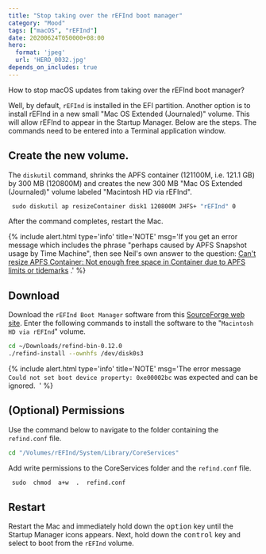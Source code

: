```yaml
---
title: "Stop taking over the rEFInd boot manager"
category: "Mood"
tags: ["macOS", "rEFInd"]
date: 20200624T050000+08:00
hero:
  format: 'jpeg'
  url: 'HERO_0032.jpg'
depends_on_includes: true
---
```

How to stop macOS updates from taking over the rEFInd boot manager?

Well, by default, `rEFInd` is installed in the EFI partition. Another option is to install rEFInd in a new small "Mac OS Extended (Journaled)" volume. This will allow rEFInd to appear in the Startup Manager.
Below are the steps. The commands need to be entered into a Terminal application window.

## Create the new volume.

The `diskutil` command, shrinks the APFS container (121100M, i.e. 121.1 GB) by 300 MB (120800M) and creates the new 300 MB "Mac OS Extended (Journaled)" volume labeled "Macintosh HD via rEFInd".

```sh
 sudo diskutil ap resizeContainer disk1 120800M JHFS+ "rEFInd" 0
```

After the command completes, restart the Mac.

{% include alert.html type='info' title='NOTE' msg='If you get an error message which includes the phrase "perhaps caused by APFS Snapshot usage by Time Machine", then see Neil\'s own answer to the question: <a href="https://apple.stackexchange.com/questions/321533/cant-resize-apfs-container-not-enough-free-space-in-container-due-to-apfs-limi">Can\'t resize APFS Container: Not enough free space in Container due to APFS limits or tidemarks</a> .' %}

## Download

Download the `rEFInd Boot Manager` software from this [SourceForge web site](https://sourceforge.net/projects/refind/). Enter the following commands to install the software to the "`Macintosh HD via rEFInd`" volume. 

```sh
cd ~/Downloads/refind-bin-0.12.0
./refind-install --ownhfs /dev/disk0s3
```

{% include alert.html type='info' title='NOTE' msg='The error message <code>Could not set boot device property: 0xe00002bc</code> was expected and can be ignored.  ' %}

## **(Optional)** Permissions

Use the command below to navigate to the folder containing the `refind.conf` file. 

```sh
cd "/Volumes/rEFInd/System/Library/CoreServices"
```

Add write permissions to the CoreServices folder and the `refind.conf` file.

```sh
 sudo  chmod  a+w  .  refind.conf
```

## Restart

Restart the Mac and immediately hold down the <kbd>option</kbd> key until the Startup Manager icons appears. Next, hold down the <kbd>control</kbd> key and select to boot from the `rEFInd` volume. 
